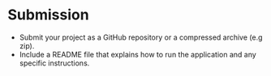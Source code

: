 # Submission 

- Submit your project as a GitHub repository or a compressed archive (e.g zip).
- Include a README file that explains how to run the application and any specific instructions.
